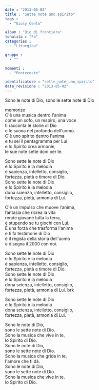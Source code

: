 ```yaml
---
date : "2013-05-02"
title : "Sette note uno spirito"
tags : 
  - "Giosy Cento"

album : "Dio di frontiera"
tonalita : "Fa"
categories : 
  - "Liturgica"

gruppo : 
  - ""

momenti : 
  - "Pentecoste"

identificatore : "sette_note_uno_spirito"
data_revisione : "2013-05-02"
---
```

  
  
Sono le note di Dio, sono le sette note di Dio  
  
  
memorize  
C'è una musica dentro l'anima   
come un sofo, un respiro, una voce  
ti racconta le storie di Dio   
e le suona nel profondo dell'uomo.  
C'è uno spirito dentro l'anima   
e tu sei il pentagramma per Lui  
e lo Spirito crea armonie,   
le sue note sette doni per te.  
  
  
Sono sette le note di Dio   
e lo Spirito è la melodia  
è sapienza, intelletto, consiglio,   
fortezza, pietà e timore di Dio.  
Sono sette le note di Dio   
e lo Spirito è la melodia  
dona scienza, intelletto, consiglio,   
fortezza, pietà, armonia di Lui.   
  
  
C'è un impulso che muove l'anima,   
fantasia che ricrea la vita  
rende giovane tutta la terra,   
è stupendo se tu giochi con Lui.  
È una forza che trasforma l'anima   
e ti fa testimone di Dio  
è il regista della storia dell'uomo   
e disegna il 2000 con noi.  
  
  
Sono sette le note di Dio   
e lo Spirito è la melodia  
è sapienza, intelletto, consiglio,   
fortezza, pietà e timore di Dio.  
Sono sette le note di Dio   
e lo Spirito è la melodia  
dona scienza, intelletto, consiglio,   
fortezza, pietà, armonia di Lui.  brk  
  
  
Sono sette le note di Dio   
e lo Spirito è la melodia  
dona scienza, intelletto, consiglio,   
fortezza, pietà, armonia di Lui.  
  
  
Sono le note di Dio,   
sono le sette note di Dio.  
Sono la musica che vive in te,   
lo Spirito di Dio.  
Sono le note di Dio,   
sono le sette note di Dio.  
Sono la musica che grida in te,   
l'amore che ti dà.  
Sono le note di Dio,   
sono le sette note di Dio.  
Sono la musica che vive in te,   
lo Spirito di Dio.  
  
  
  
  

